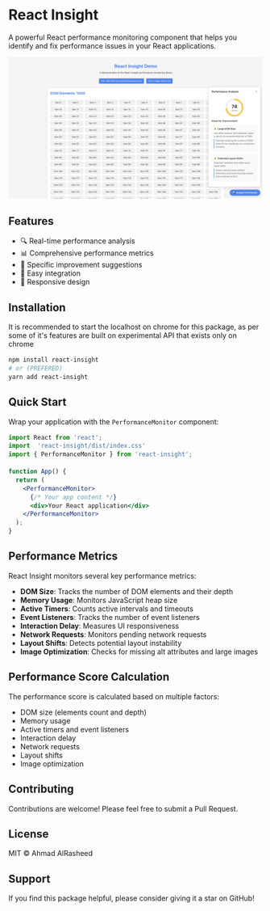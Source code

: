 # React Insight

A powerful React performance monitoring component that helps you identify and fix performance issues in your React applications.

![React Insight Demo](demo-screenshot.png)

## Features

- 🔍 Real-time performance analysis
- 📊 Comprehensive performance metrics
- 🎯 Specific improvement suggestions
- 🚀 Easy integration
- 📱 Responsive design

## Installation

It is recommended to start the localhost on chrome for this package, as per some of it's features are built on experimental API that exists only on chrome

```bash
npm install react-insight
# or (PREFERED)
yarn add react-insight
```

## Quick Start
Wrap your application with the `PerformanceMonitor` component:

```jsx
import React from 'react';
import  'react-insight/dist/index.css'
import { PerformanceMonitor } from 'react-insight';

function App() {
  return (
    <PerformanceMonitor>
      {/* Your app content */}
      <div>Your React application</div>
    </PerformanceMonitor>
  );
}
```

## Performance Metrics

React Insight monitors several key performance metrics:

- **DOM Size**: Tracks the number of DOM elements and their depth
- **Memory Usage**: Monitors JavaScript heap size
- **Active Timers**: Counts active intervals and timeouts
- **Event Listeners**: Tracks the number of event listeners
- **Interaction Delay**: Measures UI responsiveness
- **Network Requests**: Monitors pending network requests
- **Layout Shifts**: Detects potential layout instability
- **Image Optimization**: Checks for missing alt attributes and large images

## Performance Score Calculation

The performance score is calculated based on multiple factors:

- DOM size (elements count and depth)
- Memory usage
- Active timers and event listeners
- Interaction delay
- Network requests
- Layout shifts
- Image optimization

## Contributing

Contributions are welcome! Please feel free to submit a Pull Request.

## License

MIT © Ahmad AlRasheed

## Support

If you find this package helpful, please consider giving it a star on GitHub!
